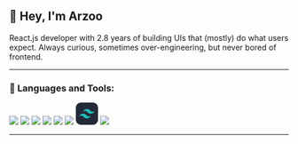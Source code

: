 ## 👋 Hey, I'm Arzoo

React.js developer with 2.8 years of building UIs that (mostly) do what users expect. Always curious, sometimes over-engineering, but never bored of frontend.

---

### 🚀 Languages and Tools:
<p>
  <img src="https://cdn.jsdelivr.net/gh/devicons/devicon/icons/html5/html5-original.svg" width="40"/>
  <img src="https://cdn.jsdelivr.net/gh/devicons/devicon/icons/css3/css3-original.svg" width="40"/>
  <img src="https://cdn.jsdelivr.net/gh/devicons/devicon/icons/javascript/javascript-original.svg" width="40"/>
  <img src="https://cdn.jsdelivr.net/gh/devicons/devicon/icons/react/react-original.svg" width="40"/>
  <img src="https://cdn.jsdelivr.net/gh/devicons/devicon/icons/nextjs/nextjs-original.svg" width="40"/>
  <img src="https://cdn.jsdelivr.net/gh/devicons/devicon/icons/redux/redux-original.svg" width="40"/>
  <img src="https://raw.githubusercontent.com/tandpfun/skill-icons/main/icons/TailwindCSS-Dark.svg" width="40"/>
  <img src="https://cdn.jsdelivr.net/gh/devicons/devicon/icons/materialui/materialui-original.svg" width="40"/>
</p>



---

